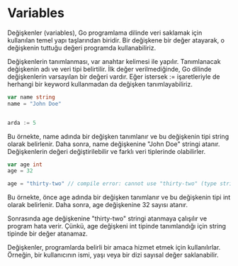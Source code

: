 # Variables

Değişkenler (variables), Go programlama dilinde veri saklamak için kullanılan temel yapı taşlarından biridir. Bir değişkene bir değer atayarak, o değişkenin tuttuğu değeri programda kullanabiliriz.

Değişkenlerin tanımlanması, var anahtar kelimesi ile yapılır. Tanımlanacak değişkenin adı ve veri tipi belirtilir. İlk değer verilmediğinde, Go dilinde değişkenlerin varsayılan bir değeri vardır. Eğer istersek := işaretleriyle de herhangi bir keyword kullanmadan da değişken tanımlayabiliriz.

```go
var name string
name = "John Doe"


arda := 5 
```

Bu örnekte, name adında bir değişken tanımlanır ve bu değişkenin tipi string olarak belirlenir. Daha sonra, name değişkenine "John Doe" stringi atanır. Değişkenlerin değeri değiştirilebilir ve farklı veri tiplerinde olabilirler.

```go
var age int
age = 32

age = "thirty-two" // compile error: cannot use "thirty-two" (type string) as type int in assignment
```

Bu örnekte, önce age adında bir değişken tanımlanır ve bu değişkenin tipi int olarak belirlenir. Daha sonra, age değişkenine 32 sayısı atanır.

Sonrasında age değişkenine "thirty-two" stringi atanmaya çalışılır ve program hata verir. Çünkü, age değişkeni int tipinde tanımlandığı için string tipinde bir değer atanamaz.

Değişkenler, programlarda belirli bir amaca hizmet etmek için kullanılırlar. Örneğin, bir kullanıcının ismi, yaşı veya bir dizi sayısal değer saklanabilir.
